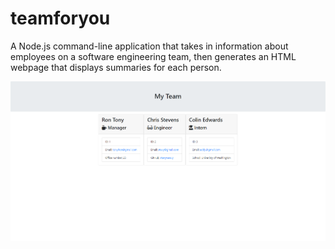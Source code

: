 # teamforyou

A Node.js command-line application that takes in information about employees on a software engineering team, then generates an HTML webpage that displays summaries for each person.

![image-of-webpage](img/preview.png)